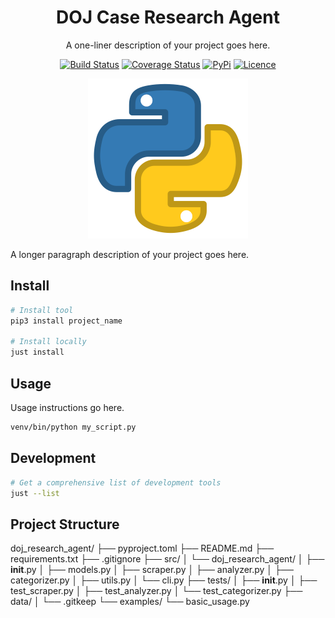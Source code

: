 <div align="center">

# DOJ Case Research Agent

A one-liner description of your project goes here.

[![Build Status](https://github.com/USERNAME/PROJECT_NAME_URL/workflows/build/badge.svg)](https://github.com/USERNAME/PROJECT_NAME_URL/actions)
[![Coverage Status](https://coveralls.io/repos/github/USERNAME/PROJECT_NAME_URL/badge.svg?branch=main)](https://coveralls.io/github/USERNAME/PROJECT_NAME_URL?branch=main)
[![PyPi](https://img.shields.io/pypi/v/PROJECT_NAME_URL)](https://pypi.org/project/PROJECT_NAME_URL)
[![Licence](https://img.shields.io/github/license/USERNAME/PROJECT_NAME_URL)](LICENSE)

<img src="https://raw.githubusercontent.com/justintime50/assets/main/src/python-template/showcase.png" alt="Showcase">

</div>

A longer paragraph description of your project goes here.

## Install

```bash
# Install tool
pip3 install project_name

# Install locally
just install
```

## Usage

Usage instructions go here.

```bash
venv/bin/python my_script.py
```

## Development

```bash
# Get a comprehensive list of development tools
just --list
```

## Project Structure

doj_research_agent/
├── pyproject.toml
├── README.md
├── requirements.txt
├── .gitignore
├── src/
│   └── doj_research_agent/
│       ├── __init__.py
│       ├── models.py
│       ├── scraper.py
│       ├── analyzer.py
│       ├── categorizer.py
│       ├── utils.py
│       └── cli.py
├── tests/
│   ├── __init__.py
│   ├── test_scraper.py
│   ├── test_analyzer.py
│   └── test_categorizer.py
├── data/
│   └── .gitkeep
└── examples/
    └── basic_usage.py